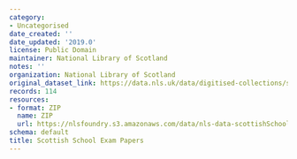 ```yaml
---
category:
- Uncategorised
date_created: ''
date_updated: '2019.0'
license: Public Domain
maintainer: National Library of Scotland
notes: ''
organization: National Library of Scotland
original_dataset_link: https://data.nls.uk/data/digitised-collections/scottish-exams/
records: 114
resources:
- format: ZIP
  name: ZIP
  url: https://nlsfoundry.s3.amazonaws.com/data/nls-data-scottishSchoolExams.zip
schema: default
title: Scottish School Exam Papers
---
```

